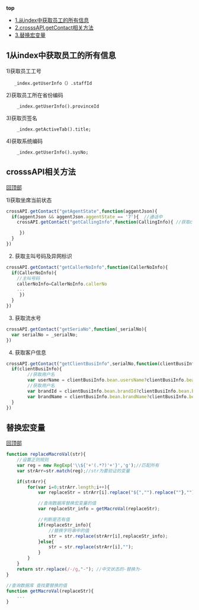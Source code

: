 **top**
* [1.从index中获取员工的所有信息](#1从index中获取员工的所有信息)
* [2.crosssAPI.getContact相关方法](#crosssAPI相关方法)
* [3.替换宏变量](#替换宏变量)

## 1从index中获取员工的所有信息
    
   1)获取员工工号
    
       _index.getUserInfo（）.staffId
      
   2)获取员工所在省份编码
      
        _index.getUserInfo().provinceId
        
   3)获取页签名
         
        _index.getActiveTab().title;
        
   4)获取系统编码
    
        _index.getUserInfo().sysNo;
        
## crosssAPI相关方法
[回顶部](#top)
   
   1)获取坐席当前状态
    
```js
crossAPI.getContact("getAgentState",function(aggentJson){
  if(aggentJson && aggentJson.aggentState == '7'){  //通话中
    crossAPI.getContact("getCallingInfo",function(CallingInfo){ //获取callingInfo相关信息

     })
  }
})
```
   2)   获取主叫号码及异网标识
   
```js
crossAPI.getContact("getCallerNoInfo",function(CallerNoInfo){
  if(CallerNoInfo){  
    //主叫号码
    callerNoInfo=CallerNoInfo.callerNo
    ...
     })
  }
})
```
3) 获取流水号
```js
crossAPI.getContact("getSeriaNo",function(_serialNo){
  var serialNo = _serialNo;
})
```

4) 获取客户信息
```js
crossAPI.getContact("getClientBusiInfo",serialNo,function(clientBusiInfo){
  if(clientBusiInfo){
        //获取用户名
        var userName = clientBusiInfo.bean.usersName?clientBusiInfo.bean.usersName:"";
        //获取用户名
        var brandId = clientBusiInfo.bean.brandId?clientBusiInfo.bean.brandId:"";
        var brandName = clientBusiInfo.bean.brandName?clientBusiInfo.bean.brandName:"";
  }
})
```
## 替换宏变量
[回顶部](#top)

```js
function replaceMacroVal(str){
    //设置正则规则
    var reg = new RegExp('\\${'+'(.*?)'+'}','g');//匹配所有
    var strArr=str.match(reg);//str为要验证的变量

    if(strArr){
        for(var i=0;strArr.length;i++){
            var replaceStr = strArr[i].replace("${","").replace(""},"");

            //查询数据库替换宏变量的值
            var replaceStr_info = getMacroVal(replaceStr);

            //判断是否有值
            if(replaceStr_info){
                //替换字符串中的值
                str = str.replace(strArr[i],replaceStr_info);
            }else{
                str = str.replace(strArr[i],"");
            }
        }
    }
    return str.replace(/-/g,"-"); //中文状态的-替换为-
}

//查询数据库 查找要替换的值
function getMacroVal(replaceStr){
    ...
}

```
































